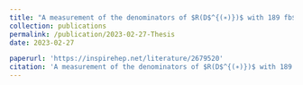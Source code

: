 ```yaml
---
title: "A measurement of the denominators of $R(D$^{(∗)})$ with 189 fb$^{−1}$  inverse femtobarns of Belle II data"
collection: publications
permalink: /publication/2023-02-27-Thesis
date: 2023-02-27

paperurl: 'https://inspirehep.net/literature/2679520'
citation: 'A measurement of the denominators of $R(D$^{(∗)})$ with 189 fb$^{−1}$  inverse femtobarns of Belle II data, H. M. Wakeling, 2023'
---
```

